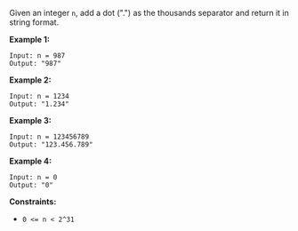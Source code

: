 Given an integer `n`, add a dot (".") as the thousands separator and return it
in string format.



**Example 1:**

    
    
    Input: n = 987
    Output: "987"
    

**Example 2:**

    
    
    Input: n = 1234
    Output: "1.234"
    

**Example 3:**

    
    
    Input: n = 123456789
    Output: "123.456.789"
    

**Example 4:**

    
    
    Input: n = 0
    Output: "0"
    



**Constraints:**

  * `0 <= n < 2^31`

